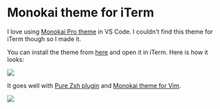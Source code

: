 # Monokai theme for iTerm
I love using [Monokai Pro theme](https://www.monokai.pro/vscode/) in VS Code. I couldn't find this theme for iTerm though so I made it.

You can install the theme from [here](https://cdn.rawgit.com/nikitavoloboev/my-mac-os/master/iterm/Monokai.itermcolors) and open it in iTerm. Here is how it looks:

![](https://i.imgur.com/lIGng0a.png)

It goes well with [Pure Zsh plugin](https://github.com/sindresorhus/pure) and [Monokai theme for Vim](https://github.com/nikitavoloboev/monokai-vim#readme).

![](https://i.imgur.com/ljvCUoS.png)